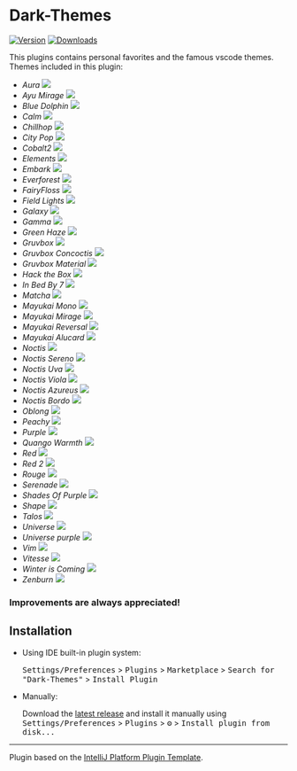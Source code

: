 # Dark-Themes

[![Version](https://img.shields.io/jetbrains/plugin/v/PLUGIN_ID.svg)](https://plugins.jetbrains.com/plugin/18724-dark-themes)
[![Downloads](https://img.shields.io/jetbrains/plugin/d/PLUGIN_ID.svg)](https://plugins.jetbrains.com/plugin/18724-dark-themes)


<!-- Plugin description -->
This plugins contains personal favorites and the famous vscode themes.
Themes included in this plugin:

- *Aura*
  ![](https://github.com/Shubham076/Dark-Themes/blob/main/screenshots/aura.png)
- *Ayu Mirage*
  ![](https://github.com/Shubham076/Dark-Themes/blob/main/screenshots/ayuMirage.png)
- *Blue Dolphin*
  ![](https://github.com/Shubham076/Dark-Themes/blob/main/screenshots/blueDolphin.png)
- *Calm*
  ![](https://github.com/Shubham076/Dark-Themes/blob/main/screenshots/calm.png)
- *Chillhop*
  ![](https://github.com/Shubham076/Dark-Themes/blob/main/screenshots/chillhop.png)
- *City Pop*
  ![](https://github.com/Shubham076/Dark-Themes/blob/main/screenshots/citypop.png)
- *Cobalt2*
  ![](https://github.com/Shubham076/Dark-Themes/blob/main/screenshots/cobalt2.png)
- *Elements*
  ![](https://github.com/Shubham076/Dark-Themes/blob/main/screenshots/elements.png)
- *Embark*
  ![](https://github.com/Shubham076/Dark-Themes/blob/main/screenshots/embark.png)
- *Everforest*
  ![](https://github.com/Shubham076/Dark-Themes/blob/main/screenshots/everforest.png)
- *FairyFloss*
  ![](https://github.com/Shubham076/Dark-Themes/blob/main/screenshots/fairyfloss.png)
- *Field Lights*
  ![](https://github.com/Shubham076/Dark-Themes/blob/main/screenshots/fieldLights.png)
- *Galaxy*
  ![](https://github.com/Shubham076/Dark-Themes/blob/main/screenshots/galaxy.png)
- *Gamma*
  ![](https://github.com/Shubham076/Dark-Themes/blob/main/screenshots/gamma.png)
- *Green Haze*
  ![](https://github.com/Shubham076/Dark-Themes/blob/main/screenshots/greenHaze.png)
- *Gruvbox*
  ![](https://github.com/Shubham076/Dark-Themes/blob/main/screenshots/gruvbox.png)
- *Gruvbox Concoctis*
  ![](https://github.com/Shubham076/Dark-Themes/blob/main/screenshots/gruvboxConcoctis.png)
- *Gruvbox Material*
  ![](https://github.com/Shubham076/Dark-Themes/blob/main/screenshots/gruvboxMaterial.png)
- *Hack the Box*
  ![](https://github.com/Shubham076/Dark-Themes/blob/main/screenshots/hackTheBox.png)
- *In Bed By 7*
  ![](https://github.com/Shubham076/Dark-Themes/blob/main/screenshots/inBedBy7.png)
- *Matcha*
  ![](https://github.com/Shubham076/Dark-Themes/blob/main/screenshots/matcha.png)
- *Mayukai Mono*
  ![](https://github.com/Shubham076/Dark-Themes/blob/main/screenshots/mayukaiMono.png)
- *Mayukai Mirage*
  ![](https://github.com/Shubham076/Dark-Themes/blob/main/screenshots/mayukaiMirage.png)
- *Mayukai Reversal*
  ![](https://github.com/Shubham076/Dark-Themes/blob/main/screenshots/mayukaiReversal.png)
- *Mayukai Alucard*
  ![](https://github.com/Shubham076/Dark-Themes/blob/main/screenshots/mayukaiAlucard.png)
- *Noctis*
  ![](https://github.com/Shubham076/Dark-Themes/blob/main/screenshots/noctis.png)
- *Noctis Sereno*
  ![](https://github.com/Shubham076/Dark-Themes/blob/main/screenshots/noctisSereno.png)
- *Noctis Uva*
  ![](https://github.com/Shubham076/Dark-Themes/blob/main/screenshots/noctisUva.png)
- *Noctis Viola*
  ![](https://github.com/Shubham076/Dark-Themes/blob/main/screenshots/noctisViola.png)
- *Noctis Azureus*
  ![](https://github.com/Shubham076/Dark-Themes/blob/main/screenshots/noctisAzureus.png)
- *Noctis Bordo*
  ![](https://github.com/Shubham076/Dark-Themes/blob/main/screenshots/noctisBordo.png)
- *Oblong*
  ![](https://github.com/Shubham076/Dark-Themes/blob/main/screenshots/oblong.png)
- *Peachy*
  ![](https://github.com/Shubham076/Dark-Themes/blob/main/screenshots/peachy.png)
- *Purple*
  ![](https://github.com/Shubham076/Dark-Themes/blob/main/screenshots/purple.png)
- *Quango Warmth*
  ![](https://github.com/Shubham076/Dark-Themes/blob/main/screenshots/quangoWarmth.png)
- *Red*
  ![](https://github.com/Shubham076/Dark-Themes/blob/main/screenshots/red.png)
- *Red 2*
  ![](https://github.com/Shubham076/Dark-Themes/blob/main/screenshots/red2.png)
- *Rouge*
  ![](https://github.com/Shubham076/Dark-Themes/blob/main/screenshots/Rouge.png)
- *Serenade*
  ![](https://github.com/Shubham076/Dark-Themes/blob/main/screenshots/serenade.png)
- *Shades Of Purple*
  ![](https://github.com/Shubham076/Dark-Themes/blob/main/screenshots/shadesOfPurple.png)
- *Shape*
  ![](https://github.com/Shubham076/Dark-Themes/blob/main/screenshots/shape.png)
- *Talos*
  ![](https://github.com/Shubham076/Dark-Themes/blob/main/screenshots/talos.png)
- *Universe*
  ![](https://github.com/Shubham076/Dark-Themes/blob/main/screenshots/universe.png)
- *Universe purple*
  ![](https://github.com/Shubham076/Dark-Themes/blob/main/screenshots/universePurple.png)
- *Vim*
  ![](https://github.com/Shubham076/Dark-Themes/blob/main/screenshots/vim.png)
- *Vitesse*
  ![](https://github.com/Shubham076/Dark-Themes/blob/main/screenshots/vitesse.png)
- *Winter is Coming*
  ![](https://github.com/Shubham076/Dark-Themes/blob/main/screenshots/winterIsComing.png)
- *Zenburn*
  ![](https://github.com/Shubham076/Dark-Themes/blob/main/screenshots/zenburn.png)


### Improvements are always appreciated!
<!-- Plugin description end -->

## Installation

- Using IDE built-in plugin system:

  <kbd>Settings/Preferences</kbd> > <kbd>Plugins</kbd> > <kbd>Marketplace</kbd> > <kbd>Search for "Dark-Themes"</kbd> >
  <kbd>Install Plugin</kbd>

- Manually:

  Download the [latest release](https://github.com/Shubham076/Dark-Themes/releases/latest) and install it manually using
  <kbd>Settings/Preferences</kbd> > <kbd>Plugins</kbd> > <kbd>⚙️</kbd> > <kbd>Install plugin from disk...</kbd>


---
Plugin based on the [IntelliJ Platform Plugin Template][template].

[template]: https://github.com/JetBrains/intellij-platform-plugin-template
